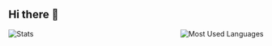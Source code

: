 ## Hi there 👋


<img alt="Stats" align="left" src="https://github-readme-stats.vercel.app/api?username=Schumert&show_icons=true&theme=transparent&hide_border=true" />
<img alt="Most Used Languages" align="right" src="https://github-readme-stats.vercel.app/api/top-langs/?username=Schumert&show_icons=true&theme=transparent&hide_border=true" />
<!--
Here are some ideas to get you started:

- 🔭 I’m currently working on ...
- 🌱 I’m currently learning ...
- 👯 I’m looking to collaborate on ...
- 🤔 I’m looking for help with ...
- 💬 Ask me about ...
- 📫 How to reach me: ...
- 😄 Pronouns: ...
- ⚡ Fun fact: ...
-->

